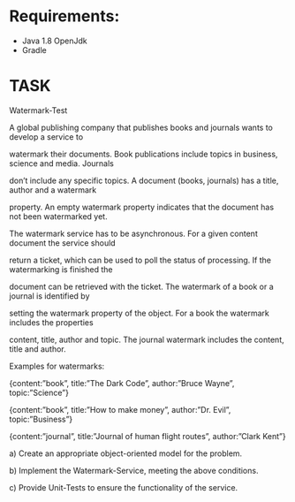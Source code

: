 # Requirements: #
* Java 1.8 OpenJdk
* Gradle


# TASK #

Watermark-Test

A global publishing company that publishes books and journals wants to develop a service to 

watermark their documents. Book publications include topics in business, science and media. Journals 

don’t include any specific topics. A document (books, journals) has a title, author and a watermark 

property. An empty watermark property indicates that the document has not been watermarked yet.

The watermark service has to be asynchronous. For a given content document the service should 

return a ticket, which can be used to poll the status of processing. If the watermarking is finished the 

document can be retrieved with the ticket. The watermark of a book or a journal is identified by 

setting the watermark property of the object. For a book the watermark includes the properties 

content, title, author and topic. The journal watermark includes the content, title and author. 

Examples for watermarks:

{content:”book”, title:”The Dark Code”, author:”Bruce Wayne”, topic:”Science”}

{content:”book”, title:”How to make money”, author:”Dr. Evil”, topic:”Business”}

{content:”journal”, title:”Journal of human flight routes”, author:”Clark Kent”}

a) Create an appropriate object-oriented model for the problem.

b) Implement the Watermark-Service, meeting the above conditions.

c) Provide Unit-Tests to ensure the functionality of the service.
